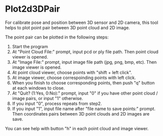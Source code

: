 # Plot2d3DPair

For calibrate pose and position between 3D sensor and 2D camera, this tool helps to plot point pair between 3D point cloud and 2D image.

The point pair can be plotted in the following steps:
1. Start the program
2. At "Point Cloud File:" prompt, input pcd or ply file path. Then point cloud viewer is opened.
3. At "Image File:" prompt, input image file path (jpg, png, bmp, etc). Then image viewer is opened.
4. At point cloud viewer, choose points with "shift + left click".
5. At image viewer, choose correspoinding points with left click.
6. When you finish to choose corresponding points, then push "q" button at each windows to close.
7. At "Quit? (1:Yes, 0:No):" prompt, input "0" if you have other point cloud / image pairs, or input "1" otherwise.
8. If you input "0", process repeats from step2.
9. If you input "1", input file name after "file name to save points:" prompt.  Then coordinates pairs between 3D point clouds and 2D images are save.

You can see help with button "h" in each point cloud and image viewer.

